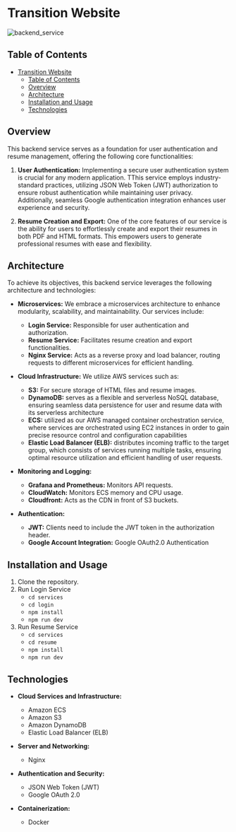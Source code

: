 # Transition Website
![backend_service](https://github.com/tiffany831101/transition_website/assets/39373272/d8e7b405-8c15-4773-8523-0b1c67995990)

## Table of Contents

- [Transition Website](#transition-website)
  - [Table of Contents](#table-of-contents)
  - [Overview](#overview)
  - [Architecture](#architecture)
  - [Installation and Usage](#installation-and-usage)
  - [Technologies](#technologies)

## Overview
This backend service serves as a foundation for user authentication and resume management, offering the following core functionalities:

1. **User Authentication:** Implementing a secure user authentication system is crucial for any modern application. TThis service employs industry-standard practices, utilizing JSON Web Token (JWT) authorization to ensure robust authentication while maintaining user privacy. Additionally, seamless Google authentication integration enhances user experience and security.

2. **Resume Creation and Export:** One of the core features of our service is the ability for users to effortlessly create and export their resumes in both PDF and HTML formats. This empowers users to generate professional resumes with ease and flexibility.

## Architecture
To achieve its objectives, this backend service leverages the following architecture and technologies:
- **Microservices:** We embrace a microservices architecture to enhance modularity, scalability, and maintainability. Our services include:
  - **Login Service:** Responsible for user authentication and authorization.
  - **Resume Service:** Facilitates resume creation and export functionalities.
  - **Nginx Service:** Acts as a reverse proxy and load balancer, routing requests to different microservices for efficient handling.


- **Cloud Infrastructure:** We utilize AWS services such as:
  - **S3:** For secure storage of HTML files and resume images.
  - **DynamoDB:** serves as a flexible and serverless NoSQL database, ensuring seamless data persistence for user and resume data with its serverless architecture
  - **ECS:** utilized as our AWS managed container orchestration service, where services are orchestrated using EC2 instances in order to gain precise resource control and configuration capabilities
  - **Elastic Load Balancer (ELB):** distributes incoming traffic to the target group, which consists of services running multiple tasks, ensuring optimal resource utilization and efficient handling of user requests.

- **Monitoring and Logging:** 
  - **Grafana and Prometheus:** Monitors API requests.
  - **CloudWatch:** Monitors ECS memory and CPU usage.
  - **Cloudfront:** Acts as the CDN in front of S3 buckets.
- **Authentication:**
  - **JWT:** Clients need to include the JWT token in the authorization header.
  - **Google Account Integration:** Google OAuth2.0 Authentication

## Installation and Usage

1. Clone the repository.
2. Run Login Service
   - `cd services`
   - `cd login`
   - `npm install`
   - `npm run dev`
3. Run Resume Service
   - `cd services`
   - `cd resume`
   - `npm install`
   - `npm run dev`

## Technologies
  - **Cloud Services and Infrastructure:**
    - Amazon ECS
    - Amazon S3
    - Amazon DynamoDB
    - Elastic Load Balancer (ELB)
  - **Server and Networking:**

    - Nginx

  - **Authentication and Security:**
    - JSON Web Token (JWT)
    - Google OAuth 2.0

  - **Containerization:**
    - Docker
